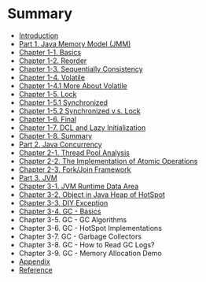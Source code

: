 # Summary

* [Introduction](README.md)
* [Part 1. Java Memory Model \(JMM\)](part-1-java-memory-model-jmm.md)
* [Chapter 1-1. Basics](chapter1.md)
* [Chapter 1-2. Reorder](002.md)
* [Chapter 1-3. Sequentially Consistency](sequentially-consistency.md)
* [Chapter 1-4. Volatile](chapter4-volatile.md)
* [Chapter 1-4.1 More About Volatile](chapter41-more-about-volatile.md)
* [Chapter 1-5. Lock](chapter5-lock.md)
* [Chapter 1-5.1 Synchronized](chapter51-synchronized.md)
* [Chapter 1-5.2 Synchronized v.s. Lock](chapter-1-52-synchronized-vs-lock.md)
* [Chapter 1-6. Final](chapter6-final.md)
* [Chapter 1-7. DCL and Lazy Initialization](1111111.md)
* [Chapter 1-8. Summary](chapter8-summary.md)
* [Part 2. Java Concurrency](part-2-java-concurrency.md)
* [Chapter 2-1. Thread Pool Analysis](chapter9-thread-pool-analysis.md)
* [Chapter 2-2. The Implementation of Atomic Operations](chapter10-the-implementation-of-atomic-operations.md)
* [Chapter 2-3. Fork/Join Framework](chapter-11-forkjoin-framework.md)
* [Part 3. JVM](part3-jvm.md)
* [Chapter 3-1. JVM Runtime Data Area](chapter-3-1-jvm-runtime-data-area.md)
* [Chapter 3-2. Object in Java Heap of HotSpot](chapter-3-2-object-in-java-heap-of-hotspot.md)
* [Chapter 3-3. DIY Exception](chapter-3-3-diy-exception.md)
* [Chapter 3-4. GC - Basics](chapter-3-4-gc-basics.md)
* Chapter 3-5. GC - GC Algorithms
* Chapter 3-6. GC - HotSpot Implementations
* Chapter 3-7. GC - Garbage Collectors
* Chapter 3-8. GC - How to Read GC Logs?
* Chapter 3-9. GC - Memory Allocation Demo
* [Appendix](appendix.md)
* [Reference](reference.md)

